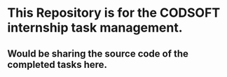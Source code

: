 # This Repository is for the CODSOFT internship task management.
## Would be sharing the source code of the completed tasks here.
